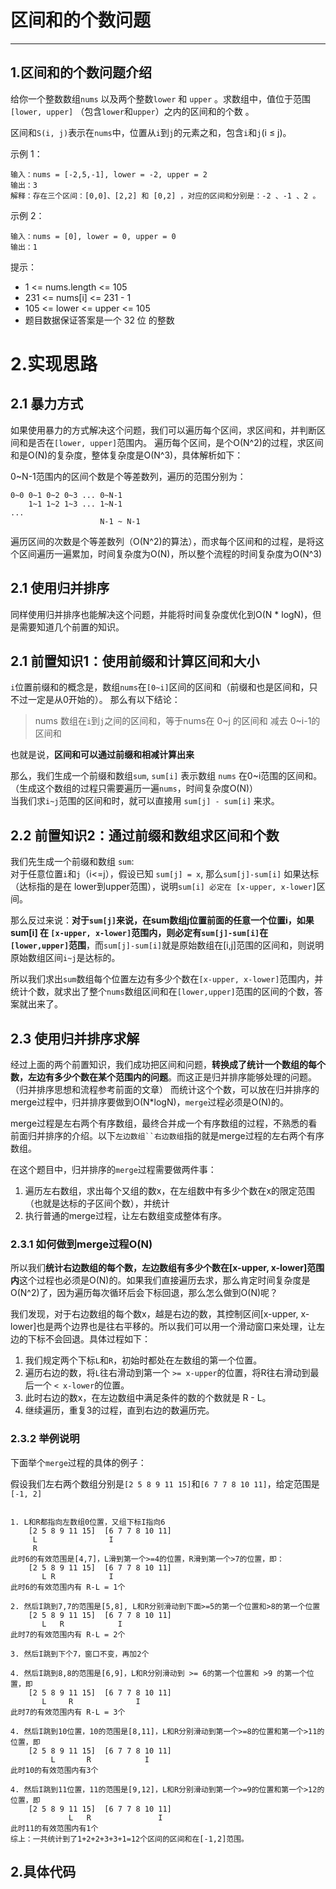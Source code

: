 # 区间和的个数问题

---
## 1.区间和的个数问题介绍
给你一个整数数组`nums` 以及两个整数`lower` 和 `upper` 。求数组中，值位于范围 `[lower, upper]` （包含`lower`和`upper`）之内的区间和的个数 。

区间和`S(i, j)`表示在`nums`中，位置从`i`到`j`的元素之和，包含`i`和`j`(i ≤ j)。

示例 1：
```
输入：nums = [-2,5,-1], lower = -2, upper = 2
输出：3
解释：存在三个区间：[0,0]、[2,2] 和 [0,2] ，对应的区间和分别是：-2 、-1 、2 。
```
示例 2：
```
输入：nums = [0], lower = 0, upper = 0
输出：1
```
提示：
- 1 <= nums.length <= 105
- 231 <= nums[i] <= 231 - 1
- 105 <= lower <= upper <= 105
- 题目数据保证答案是一个 32 位 的整数

# 2.实现思路
## 2.1 暴力方式
如果使用暴力的方式解决这个问题，我们可以遍历每个区间，求区间和，并判断区间和是否在`[lower, upper]`范围内。
遍历每个区间，是个O(N^2)的过程，求区间和是O(N)的复杂度，整体复杂度是O(N^3)，具体解析如下：

0~N-1范围内的区间个数是个等差数列，遍历的范围分别为：
```
0~0 0~1 0~2 0~3 ... 0~N-1
    1~1 1~2 1~3 ... 1~N-1
...
                    N-1 ~ N-1
```
遍历区间的次数是个等差数列（O(N^2)的算法），而求每个区间和的过程，是将这个区间遍历一遍累加，时间复杂度为O(N)，所以整个流程的时间复杂度为O(N^3)

## 2.1 使用归并排序
同样使用归并排序也能解决这个问题，并能将时间复杂度优化到O(N * logN)，但是需要知道几个前置的知识。

## 2.1 前置知识1：使用**前缀和**计算区间和大小

`i`位置前缀和的概念是，数组`nums`在`[0~i]`区间的区间和（前缀和也是区间和，只不过一定是从0开始的）。
那么有以下结论：
> nums 数组在`i`到`j`之间的区间和，等于nums在 0~j 的区间和 减去 0~i-1的区间和

也就是说，**区间和可以通过前缀和相减计算出来**

那么，我们生成一个前缀和数组`sum`, `sum[i]` 表示数组 `nums` 在0~i范围的区间和。（生成这个数组的过程只需要遍历一遍`nums`，时间复杂度O(N)）<br>
当我们求`i~j`范围的区间和时，就可以直接用 `sum[j] - sum[i]` 来求。

## 2.2 前置知识2：通过前缀和数组求区间和个数
我们先生成一个前缀和数组 `sum`:<br>
对于任意位置`i`和`j`（i<=j），假设已知 `sum[j] = x`, 那么`sum[j]-sum[i]` 如果达标（达标指的是在 lower到upper范围），说明`sum[i] 必定在 [x-upper, x-lower]`区间。

那么反过来说：**对于`sum[j]`来说，在sum数组j位置前面的任意一个位置i，如果 sum[i] 在 `[x-upper, x-lower]`范围内，则必定有`sum[j]-sum[i]`在
`[lower,upper]`范围**，而`sum[j]-sum[i]`就是原始数组在[i,j]范围的区间和，则说明原始数组区间`i~j`是达标的。

所以我们求出`sum`数组每个位置左边有多少个数在`[x-upper, x-lower]`范围内，并统计个数，就求出了整个`nums`数组区间和在`[lower,upper]`范围的区间的个数，答案就出来了。

## 2.3 使用归并排序求解

经过上面的两个前置知识，我们成功把区间和问题，**转换成了统计一个数组的每个数，左边有多少个数在某个范围内的问题**。而这正是归并排序能够处理的问题。（归并排序思想和流程参考前面的文章）
而统计这个个数，可以放在归并排序的merge过程中，归并排序要做到O(N*logN)，`merge`过程必须是O(N)的。

merge过程是左右两个有序数组，最终合并成一个有序数组的过程，不熟悉的看前面归并排序的介绍。以下`左边数组``右边数组`指的就是merge过程的左右两个有序数组。

在这个题目中，归并排序的`merge`过程需要做两件事：
1. 遍历左右数组，求出每个又组的数x，在左组数中有多少个数在x的限定范围（也就是达标的子区间个数），并统计
2. 执行普通的merge过程，让左右数组变成整体有序。

### 2.3.1 如何做到merge过程O(N)

所以我们**统计右边数组的每个数，左边数组有多少个数在[x-upper, x-lower]范围内**这个过程也必须是O(N)的。如果我们直接遍历去求，那么肯定时间复杂度是O(N^2)了，因为遍历每次循环后会下标回退，那么怎么做到O(N)呢？

我们发现，对于右边数组的每个数x，越是右边的数，其控制区间[x-upper, x-lower]也是两个边界也是往右平移的。所以我们可以用一个滑动窗口来处理，让左边的下标不会回退。具体过程如下：

1. 我们规定两个下标`L`和`R`，初始时都处在左数组的第一个位置。
2. 遍历右边的数，将`L`往右滑动到第一个 `>= x-upper`的位置，将R往右滑动到最后一个 `< x-lower`的位置。
3. 此时右边的数x，在左边数组中满足条件的数的个数就是 R - L。
4. 继续遍历，重复3的过程，直到右边的数遍历完。


### 2.3.2 举例说明
下面举个`merge`过程的具体的例子：

假设我们左右两个数组分别是`[2 5 8 9 11 15]`和`[6 7 7 8 10 11]`，给定范围是`[-1, 2]`
```

1. L和R都指向左数组0位置，又组下标I指向6
    [2 5 8 9 11 15]  [6 7 7 8 10 11]
     L                I 
     R 
此时6的有效范围是[4,7]，L滑到第一个>=4的位置，R滑到第一个>7的位置，即：
    [2 5 8 9 11 15]  [6 7 7 8 10 11]
       L R            I
此时6的有效范围内有 R-L = 1个

2. 然后I跳到7,7的范围是[5,8], L和R分别滑动到下面>=5的第一个位置和>8的第一个位置
    [2 5 8 9 11 15]  [6 7 7 8 10 11]
       L   R            I
此时7的有效范围内有 R-L = 2个

3. 然后I跳到下个7，窗口不变，再加2个

4. 然后I跳到8,8的范围是[6,9]，L和R分别滑动到 >= 6的第一个位置和 >9 的第一个位置，即
    [2 5 8 9 11 15]  [6 7 7 8 10 11]
       L     R              I
此时7的有效范围内有 R-L = 3个

4. 然后I跳到10位置，10的范围是[8,11]，L和R分别滑动到第一个>=8的位置和第一个>11的位置，即
    [2 5 8 9 11 15]  [6 7 7 8 10 11]
         L       R            I
此时10的有效范围内有3个

4. 然后I跳到11位置，11的范围是[9,12]，L和R分别滑动到第一个>=9的位置和第一个>12的位置，即
    [2 5 8 9 11 15]  [6 7 7 8 10 11]
             L   R               I
此时11的有效范围内有1个
综上：一共统计到了1+2+2+3+3+1=12个区间的区间和在[-1,2]范围。
```

## 2.具体代码

